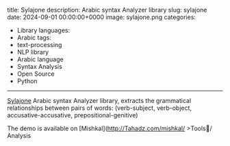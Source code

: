 
title: Sylajone
description: Arabic syntax Analyzer library
slug: sylajone
date: 2024-09-01 00:00:00+0000
image: sylajone.png
categories:
  - Library
languages:
  - Arabic
tags:
  - text-processing
  - NLP library
  - Arabic language
  - Syntax Analysis
  - Open Source
  - Python
---

 [Sylajone](https://github.com/linuxscout/sylajone-arabic-syntax)  Arabic syntax Analyzer library, extracts the grammatical relationships between pairs of words: (verb-subject, verb-object, accusative-accusative, prepositional-genitive)
 
The demo is available on [Mishkal](http://Tahadz.com/mishkal/ >Tools/َAnalysis
